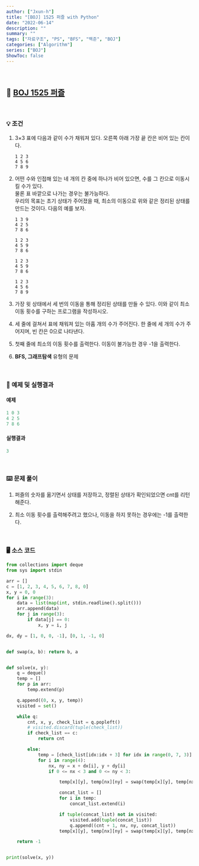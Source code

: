 ```yaml
---
author: ["Jxun-h"]
title: "[BOJ] 1525 퍼즐 with Python"
date: "2022-06-14"
description: ""
summary: ""
tags: ["자료구조", "PS", "BFS", "백준", "BOJ"]
categories: ["Algorithm"]
series: ["BOJ"]
ShowToc: false
---
```


<br>

## 📌 <a href="https://www.acmicpc.net/problem/1525 퍼즐" target="_blank">BOJ 1525 퍼즐</a>

<br>

### 💡 조건

1.  3×3 표에 다음과 같이 수가 채워져 있다. 오른쪽 아래 가장 끝 칸은 비어 있는 칸이다.  
    ```
    1 2 3  
    4 5 6  
    7 8 9
    ```

2.  어떤 수와 인접해 있는 네 개의 칸 중에 하나가 비어 있으면, 수를 그 칸으로 이동시킬 수가 있다.  
    물론 표 바깥으로 나가는 경우는 불가능하다.  
    우리의 목표는 초기 상태가 주어졌을 때, 최소의 이동으로 위와 같은 정리된 상태를 만드는 것이다. 다음의 예를 보자.  
    ```
    1 3 9
    4 2 5  
    7 8 6
    ```
    ```
    1 2 3  
    4 5 9
    7 8 6
    ```

    ```
    1 2 3  
    4 5 9
    7 8 6
    ```

    ```
    1 2 3  
    4 5 6  
    7 8 9
    ```
    
3.  가장 윗 상태에서 세 번의 이동을 통해 정리된 상태를 만들 수 있다. 이와 같이 최소 이동 횟수를 구하는 프로그램을 작성하시오.

4.  세 줄에 걸쳐서 표에 채워져 있는 아홉 개의 수가 주어진다. 한 줄에 세 개의 수가 주어지며, 빈 칸은 0으로 나타낸다.

5.  첫째 줄에 최소의 이동 횟수를 출력한다. 이동이 불가능한 경우 -1을 출력한다.

6.  **BFS, 그래프탐색** 유형의 문제

<br>

### 🔖 예제 및 실행결과

#### 예제

```py
1 0 3
4 2 5
7 8 6
```

#### 실행결과

```py
3
```

<br>

### ⌨️ 문제 풀이

1.  퍼즐의 숫자를 옮기면서 상태를 저장하고, 정렬된 상태가 확인되었으면 cnt를 리턴해준다.

2.  최소 이동 횟수를 출력해주려고 했으나, 이동을 하지 못하는 경우에는 -1를 출력한다.

<br>

### 🖥 소스 코드

```py
from collections import deque
from sys import stdin

arr = []
c = [1, 2, 3, 4, 5, 6, 7, 8, 0]
x, y = 0, 0
for i in range(3):
    data = list(map(int, stdin.readline().split()))
    arr.append(data)
    for j in range(3):
        if data[j] == 0:
            x, y = i, j

dx, dy = [1, 0, 0, -1], [0, 1, -1, 0]


def swap(a, b): return b, a


def solve(x, y):
    q = deque()
    temp = []
    for p in arr:
        temp.extend(p)

    q.append((0, x, y, temp))
    visited = set()

    while q:
        cnt, x, y, check_list = q.popleft()
        # visited.discard(tuple(check_list))
        if check_list == c:
            return cnt

        else:
            temp = [check_list[idx:idx + 3] for idx in range(0, 7, 3)]
            for i in range(4):
                nx, ny = x + dx[i], y + dy[i]
                if 0 <= nx < 3 and 0 <= ny < 3:

                    temp[x][y], temp[nx][ny] = swap(temp[x][y], temp[nx][ny])

                    concat_list = []
                    for i in temp:
                        concat_list.extend(i)

                    if tuple(concat_list) not in visited:
                        visited.add(tuple(concat_list))
                        q.append((cnt + 1, nx, ny, concat_list))
                    temp[x][y], temp[nx][ny] = swap(temp[x][y], temp[nx][ny])

    return -1


print(solve(x, y))
```
